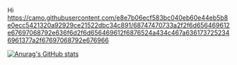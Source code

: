 Hi https://camo.githubusercontent.com/e8e7b06ecf583bc040eb60e44eb5b8e0ecc5421320a92929ce21522dbc34c891/68747470733a2f2f6d656469612e67697068792e636f6d2f6d656469612f6876524a434c467a6361737252346961377a2f67697068792e676966

[![Anurag's GitHub stats](https://github-readme-stats.vercel.app/api?username=Ritik-Bhasarkar)](https://github.com/anuraghazra/github-readme-stats)

